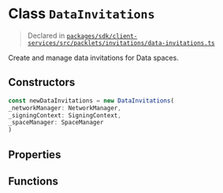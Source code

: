 # Class `DataInvitations`
> Declared in [`packages/sdk/client-services/src/packlets/invitations/data-invitations.ts`](https://github.com/dxos/protocols/blob/main/packages/sdk/client-services/src/packlets/invitations/data-invitations.ts#L23)

Create and manage data invitations for Data spaces.

## Constructors
```ts
const newDataInvitations = new DataInvitations(
_networkManager: NetworkManager,
_signingContext: SigningContext,
_spaceManager: SpaceManager
)
```

## Properties

## Functions
